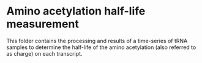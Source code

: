 # Amino acetylation half-life measurement

This folder contains the processing and results of a time-series of tRNA samples to determine the half-life of the amino acetylation (also referred to as charge) on each transcript.



